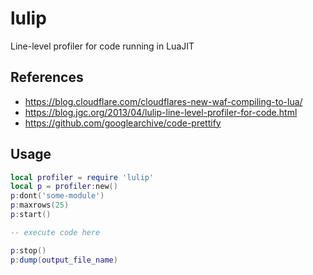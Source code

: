 lulip
=====

Line-level profiler for code running in LuaJIT

References
-----

- https://blog.cloudflare.com/cloudflares-new-waf-compiling-to-lua/
- https://blog.jgc.org/2013/04/lulip-line-level-profiler-for-code.html
- https://github.com/googlearchive/code-prettify

Usage
-----

```Lua
local profiler = require 'lulip'
local p = profiler:new()
p:dont('some-module')
p:maxrows(25)
p:start()

-- execute code here

p:stop()
p:dump(output_file_name)
```
